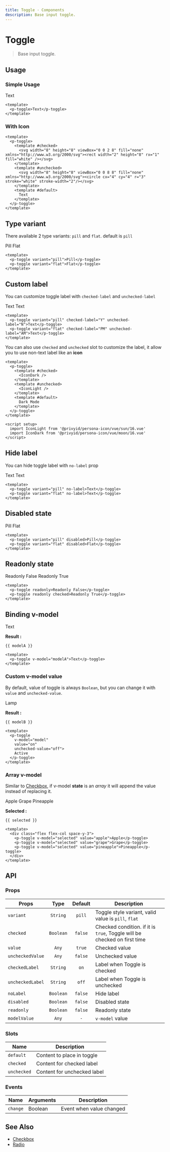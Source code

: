 ```yaml
---
title: Toggle · Components
description: Base input toggle.
---
```


<script setup>
  import pToggle from "./Toggle.vue"
  import IconLight from '@privyid/persona-icon/vue/sun/16.vue'
  import IconDark from '@privyid/persona-icon/vue/moon/16.vue'
  import { ref } from "vue-demi"
  import { useDark } from '@vueuse/core'

  const modelA   = ref(false)
  const modelB   = ref('off')
  const isDark   = useDark()
  const selected = ref([])
</script>

# Toggle

> Base input toggle.

## Usage

### Simple Usage
<preview>
  <p-toggle>Text</p-toggle>
</preview>

```vue
<template>
  <p-toggle>Text</p-toggle>
</template>
```

### With Icon

<preview>
  <p-toggle>
    <template #checked>
      <svg width="8" height="8" viewBox="0 0 2 8" fill="none" xmlns="http://www.w3.org/2000/svg"><rect width="2" height="8" rx="1" fill="white" /></svg>
    </template>
    <template #unchecked>
      <svg width="8" height="8" viewBox="0 0 8 8" fill="none" xmlns="http://www.w3.org/2000/svg"><circle cx="4" cy="4" r="3" stroke="white" stroke-width="2"/></svg>
    </template>
    <template #default>
      Text
    </template>
  </p-toggle>
</preview>

```vue
<template>
  <p-toggle>
    <template #checked>
      <svg width="8" height="8" viewBox="0 0 2 8" fill="none" xmlns="http://www.w3.org/2000/svg"><rect width="2" height="8" rx="1" fill="white" /></svg>
    </template>
    <template #unchecked>
      <svg width="8" height="8" viewBox="0 0 8 8" fill="none" xmlns="http://www.w3.org/2000/svg"><circle cx="4" cy="4" r="3" stroke="white" stroke-width="2"/></svg>
    </template>
    <template #default>
      Text
    </template>
  </p-toggle>
</template>
```

## Type variant

There available 2 type variants: `pill` and `flat`. default is `pill`

<preview class="flex-col items-center space-y-3">
  <p-toggle variant="pill">Pill</p-toggle>
  <p-toggle variant="flat">Flat</p-toggle>
</preview>

```vue
<template>
  <p-toggle variant="pill">Pill</p-toggle>
  <p-toggle variant="flat">Flat</p-toggle>
</template>
```

## Custom label

You can customize toggle label with `checked-label` and `unchecked-label`

<preview class="flex-col items-center space-y-3">
  <p-toggle variant="pill" checked-label="Y" unchecked-label="N">Text</p-toggle>
  <p-toggle variant="flat" checked-label="PM" unchecked-label="AM">Text</p-toggle>
</preview>

```vue
<template>
  <p-toggle variant="pill" checked-label="Y" unchecked-label="N">Text</p-toggle>
  <p-toggle variant="flat" checked-label="PM" unchecked-label="AM">Text</p-toggle>
</template>
```

You can also use `checked` and `unchecked` slot to customize the label, it allow you to use non-text label like an **icon**

<preview class="flex-col items-center space-y-3">
  <p-toggle v-model="isDark">
    <template #checked>
      <IconDark />
    </template>
    <template #unchecked>
      <IconLight />
    </template>
    <template #default>
      Dark Mode
    </template>
  </p-toggle>
</preview>

```vue
<template>
  <p-toggle>
    <template #checked>
      <IconDark />
    </template>
    <template #unchecked>
      <IconLight />
    </template>
    <template #default>
      Dark Mode
    </template>
  </p-toggle>
</template>

<script setup>
  import IconLight from '@privyid/persona-icon/vue/sun/16.vue'
  import IconDark from '@privyid/persona-icon/vue/moon/16.vue'
</script>
```

## Hide label

You can hide toggle label with `no-label` prop

<preview class="flex-col items-center space-y-3">
  <p-toggle variant="pill" no-label>Text</p-toggle>
  <p-toggle variant="flat" no-label>Text</p-toggle>
</preview>

```vue
<template>
  <p-toggle variant="pill" no-label>Text</p-toggle>
  <p-toggle variant="flat" no-label>Text</p-toggle>
</template>
```

## Disabled state

<preview class="flex-col items-center space-y-3">
  <p-toggle variant="pill" disabled>Pill</p-toggle>
  <p-toggle variant="flat" disabled>Flat</p-toggle>
</preview>

```vue
<template>
  <p-toggle variant="pill" disabled>Pill</p-toggle>
  <p-toggle variant="flat" disabled>Flat</p-toggle>
</template>
```

## Readonly state

<preview class="flex-col items-center space-y-3">
  <p-toggle readonly>Readonly False</p-toggle>
  <p-toggle readonly checked>Readonly True</p-toggle>
</preview>

```vue
<template>
  <p-toggle readonly>Readonly False</p-toggle>
  <p-toggle readonly checked>Readonly True</p-toggle>
</template>
```

## Binding v-model

<preview class="flex-col items-center space-y-3">
  <p-toggle v-model="modelA">Text</p-toggle>
</preview>

**Result :**

<pre><code>{{ modelA }}</code></pre>

```vue
<template>
  <p-toggle v-model="modelA">Text</p-toggle>
</template>
```

### Custom v-model value

By default, value of toggle is always `Boolean`, but you can change it with `value` and `unchecked-value`.

<preview class="flex-col items-center space-y-3">
  <p-toggle v-model="modelB" value="on" unchecked-value="off">Lamp</p-toggle>
</preview>

**Result :**

<pre><code>{{ modelB }}</code></pre>

```vue
<template>
  <p-toggle
    v-model="model"
    value="on"
    unchecked-value="off">
    Active
  </p-toggle>
</template>
```

### Array v-model

Similar to [Checkbox](/components/checkbox/index), if v-model **state** is an *array* it will append the value instead of replacing it.

<preview class="flex-col items-center">
  <div class="flex flex-col space-y-3">
    <p-toggle v-model="selected" value="apple">Apple</p-toggle>
    <p-toggle v-model="selected" value="grape">Grape</p-toggle>
    <p-toggle v-model="selected" value="pineapple">Pineapple</p-toggle>
  </div>
</preview>

**Selected :**

<pre class="whitespace-normal"><code>{{ selected }}</code></pre>

```vue
<template>
  <div class="flex flex-col space-y-3">
    <p-toggle v-model="selected" value="apple">Apple</p-toggle>
    <p-toggle v-model="selected" value="grape">Grape</p-toggle>
    <p-toggle v-model="selected" value="pineapple">Pineapple</p-toggle>
  </div>
</template>
```

## API

### Props

| Props            |   Type    | Default | Description                                                              |
|------------------|:---------:|:-------:|--------------------------------------------------------------------------|
| `variant`        | `String`  | `pill`  | Toggle style variant, valid value is `pill`, `flat`                      |
| `checked`        | `Boolean` | `false` | Checked condition. if it is `true`, Toggle will be checked on first time |
| `value`          |   `Any`   | `true`  | Checked value                                                            |
| `uncheckedValue` |   `Any`   | `false` | Unchecked value                                                          |
| `checkedLabel`   | `String`  |  `on`   | Label when Toggle is checked                                             |
| `uncheckedLabel` | `String`  |  `off`  | Label when Toggle is unchecked                                           |
| `noLabel`        | `Boolean` | `false` | Hide label                                                               |
| `disabled`       | `Boolean` | `false` | Disabled state                                                           |
| `readonly`       | `Boolean` | `false` | Readonly state                                                           |
| `modelValue`     |   `Any`   |   `-`   | `v-model` value                                                          |

### Slots

| Name        | Description                 |
|-------------|-----------------------------|
| `default`   | Content to place in toggle  |
| `checked`   | Content for checked label   |
| `unchecked` | Content for unchecked label |

### Events

| Name     | Arguments | Description              |
|----------|-----------|--------------------------|
| `change` | Boolean   | Event when value changed |

## See Also
- [Checkbox](/components/checkbox/index)
- [Radio](/components/radio/index)
